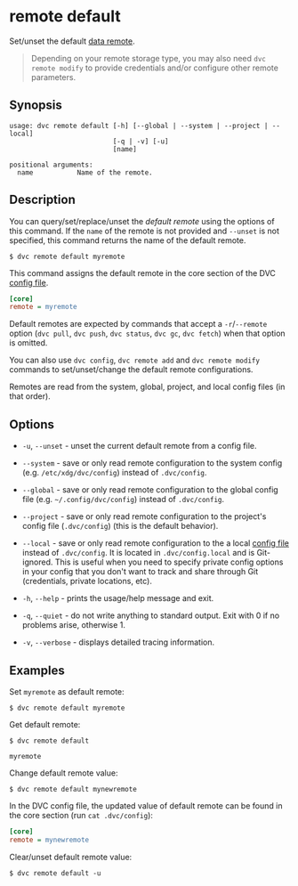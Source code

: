 # remote default

Set/unset the default [data remote](/doc/command-reference/remote).

> Depending on your remote storage type, you may also need `dvc remote modify`
> to provide credentials and/or configure other remote parameters.

## Synopsis

```usage
usage: dvc remote default [-h] [--global | --system | --project | --local]
                          [-q | -v] [-u]
                          [name]

positional arguments:
  name           Name of the remote.
```

## Description

You can query/set/replace/unset the _default remote_ using the options of this
command. If the `name` of the remote is not provided and `--unset` is not
specified, this command returns the name of the default remote.

```dvc
$ dvc remote default myremote
```

This command assigns the default remote in the core section of the DVC
[config file](/doc/command-reference/config).

```ini
[core]
remote = myremote
```

Default remotes are expected by commands that accept a `-r`/`--remote` option
(`dvc pull`, `dvc push`, `dvc status`, `dvc gc`, `dvc fetch`) when that option
is omitted.

You can also use `dvc config`, `dvc remote add` and `dvc remote modify` commands
to set/unset/change the default remote configurations.

Remotes are read from the system, global, project, and local config files (in
that order).

## Options

- `-u`, `--unset` - unset the current default remote from a config file.

- `--system` - save or only read remote configuration to the system config (e.g.
  `/etc/xdg/dvc/config`) instead of `.dvc/config`.

- `--global` - save or only read remote configuration to the global config file
  (e.g. `~/.config/dvc/config`) instead of `.dvc/config`.

- `--project` - save or only read remote configuration to the project's config
  file (`.dvc/config`) (this is the default behavior).

- `--local` - save or only read remote configuration to the a local
  [config file](/doc/command-reference/config) instead of `.dvc/config`. It is
  located in `.dvc/config.local` and is Git-ignored. This is useful when you
  need to specify private config options in your config that you don't want to
  track and share through Git (credentials, private locations, etc).

- `-h`, `--help` - prints the usage/help message and exit.

- `-q`, `--quiet` - do not write anything to standard output. Exit with 0 if no
  problems arise, otherwise 1.

- `-v`, `--verbose` - displays detailed tracing information.

## Examples

Set `myremote` as default remote:

```dvc
$ dvc remote default myremote
```

Get default remote:

```dvc
$ dvc remote default

myremote
```

Change default remote value:

```dvc
$ dvc remote default mynewremote
```

In the DVC config file, the updated value of default remote can be found in the
core section (run `cat .dvc/config`):

```ini
[core]
remote = mynewremote
```

Clear/unset default remote value:

```dvc
$ dvc remote default -u
```
